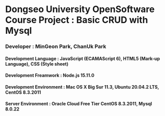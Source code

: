 # Dongseo University OpenSoftware Course Project : Basic CRUD with Mysql
### Developer : MinGeon Park, ChanUk Park
#### Development Language : JavaScript (ECAMAScript 6), HTML5 (Mark-up Language), CSS (Style sheet)
#### Development Freamwork : Node.js 15.11.0
#### Development Environment : Mac OS X Big Sur 11.3, Ubuntu 20.04.2 LTS, CentOS 8.3.2011
#### Server Environment : Oracle Cloud Free Tier CentOS 8.3.2011, Mysql 8.0.22